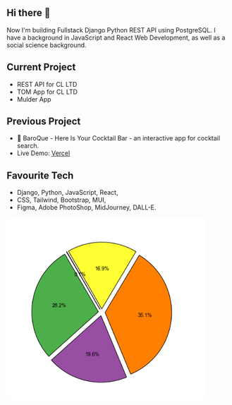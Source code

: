 ## Hi there 👋

Now I'm building Fullstack Django Python REST API using PostgreSQL. 
I have a background in JavaScript and React Web Development, as well as a social science background.   

## Current Project
- REST API for CL LTD
- TOM App for CL LTD
- Mulder App

## Previous Project
- 🔭 BaroQue - Here Is Your Cocktail Bar - an interactive app for cocktail search.
- Live Demo:
[Vercel](https://baroque-here-is-your-cocktail-bar-delta.vercel.app/)

## Favourite Tech  
- Django, Python, JavaScript, React, 
- CSS, Tailwind, Bootstrap, MUI,
- Figma, Adobe PhotoShop, MidJourney, DALL-E. 

<!--## Portfolio 
<img src="/yanaPortfolioReact.png" alt="Portfolio" width="600">
- My recent portfolio (I didn't update it for ages) is deployed here: 

[Vercel](https://yk-react-portfolio.vercel.app/)

## 📫 How to reach me:
[Linkedin](https://www.linkedin.com/in/yana-kozarenko-237ba5191)   
<!--
**GreenCatInForest/GreenCatInForest** is a ✨ _special_ ✨ repository because its `README.md` (this file) appears on your GitHub profile.

Here are some ideas to get you started:


- 🌱 I’m currently learning ...
- 👯 I’m looking to collaborate on ...
- 🤔 I’m looking for help with ...
- 💬 Ask me about ...
- 📫 How to reach me: ...
- 😄 Pronouns: ...
- ⚡ Fun fact: ...
-->

<img src="./language_usage_pie_chart.png" alt="Language Usage Pie Chart" width="450" />
